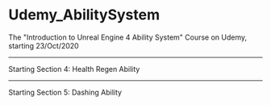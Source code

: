 # Udemy_AbilitySystem
The "Introduction to Unreal Engine 4 Ability System" Course on Udemy, starting 23/Oct/2020

*******************************************************************************************
Starting Section 4: Health Regen Ability

*******************************************************************************************
Starting Section 5: Dashing Ability